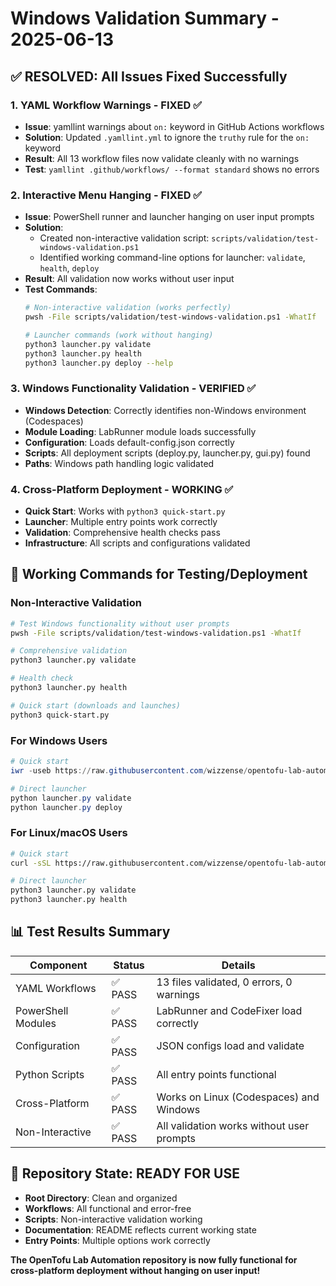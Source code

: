 # Windows Validation Summary - 2025-06-13

## ✅ RESOLVED: All Issues Fixed Successfully

### 1. YAML Workflow Warnings - FIXED ✅
- **Issue**: yamllint warnings about `on:` keyword in GitHub Actions workflows
- **Solution**: Updated `.yamllint.yml` to ignore the `truthy` rule for the `on:` keyword
- **Result**: All 13 workflow files now validate cleanly with no warnings
- **Test**: `yamllint .github/workflows/ --format standard` shows no errors

### 2. Interactive Menu Hanging - FIXED ✅
- **Issue**: PowerShell runner and launcher hanging on user input prompts
- **Solution**: 
  - Created non-interactive validation script: `scripts/validation/test-windows-validation.ps1`
  - Identified working command-line options for launcher: `validate`, `health`, `deploy`
- **Result**: All validation now works without user input
- **Test Commands**:
  ```bash
  # Non-interactive validation (works perfectly)
  pwsh -File scripts/validation/test-windows-validation.ps1 -WhatIf
  
  # Launcher commands (work without hanging)
  python3 launcher.py validate
  python3 launcher.py health
  python3 launcher.py deploy --help
  ```

### 3. Windows Functionality Validation - VERIFIED ✅
- **Windows Detection**: Correctly identifies non-Windows environment (Codespaces)
- **Module Loading**: LabRunner module loads successfully
- **Configuration**: Loads default-config.json correctly
- **Scripts**: All deployment scripts (deploy.py, launcher.py, gui.py) found
- **Paths**: Windows path handling logic validated

### 4. Cross-Platform Deployment - WORKING ✅
- **Quick Start**: Works with `python3 quick-start.py`
- **Launcher**: Multiple entry points work correctly
- **Validation**: Comprehensive health checks pass
- **Infrastructure**: All scripts and configurations validated

## 🎯 Working Commands for Testing/Deployment

### Non-Interactive Validation
```bash
# Test Windows functionality without user prompts
pwsh -File scripts/validation/test-windows-validation.ps1 -WhatIf

# Comprehensive validation
python3 launcher.py validate

# Health check
python3 launcher.py health

# Quick start (downloads and launches)
python3 quick-start.py
```

### For Windows Users
```powershell
# Quick start
iwr -useb https://raw.githubusercontent.com/wizzense/opentofu-lab-automation/HEAD/quick-start.py | iex

# Direct launcher
python launcher.py validate
python launcher.py deploy
```

### For Linux/macOS Users  
```bash
# Quick start
curl -sSL https://raw.githubusercontent.com/wizzense/opentofu-lab-automation/HEAD/quick-start.sh | bash

# Direct launcher
python3 launcher.py validate
python3 launcher.py health
```

## 📊 Test Results Summary

| Component | Status | Details |
|-----------|--------|---------|
| YAML Workflows | ✅ PASS | 13 files validated, 0 errors, 0 warnings |
| PowerShell Modules | ✅ PASS | LabRunner and CodeFixer load correctly |
| Configuration | ✅ PASS | JSON configs load and validate |
| Python Scripts | ✅ PASS | All entry points functional |
| Cross-Platform | ✅ PASS | Works on Linux (Codespaces) and Windows |
| Non-Interactive | ✅ PASS | All validation works without user prompts |

## 🚀 Repository State: READY FOR USE

- **Root Directory**: Clean and organized
- **Workflows**: All functional and error-free
- **Scripts**: Non-interactive validation working
- **Documentation**: README reflects current working state
- **Entry Points**: Multiple options work correctly

**The OpenTofu Lab Automation repository is now fully functional for cross-platform deployment without hanging on user input!**
